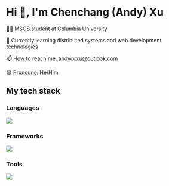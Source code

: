 # Hi 👋, I'm Chenchang (Andy) Xu

👨‍🎓 MSCS student at Columbia University

🌱 Currently learning distributed systems and web development technologies

📫 How to reach me: andyccxu@outlook.com

😄 Pronouns: He/Him

## My tech stack

### Languages

<p align="left">
  <a href="https://skillicons.dev">
    <img src="https://skillicons.dev/icons?i=python,go,c,java,nodejs,html,css,javascript" />
  </a>
</p>

### Frameworks

<p align="left">
  <a href="https://skillicons.dev">
    <img src="https://skillicons.dev/icons?i=django,fastapi,express,vite,react,jest,tailwind" />
  </a>
</p>

### Tools

<p align="left">
  <a href="https://skillicons.dev">
    <img src="https://skillicons.dev/icons?i=git,github,vim,postman,docker,grafana,gcp,aws,mysql" />
  </a>
</p>
